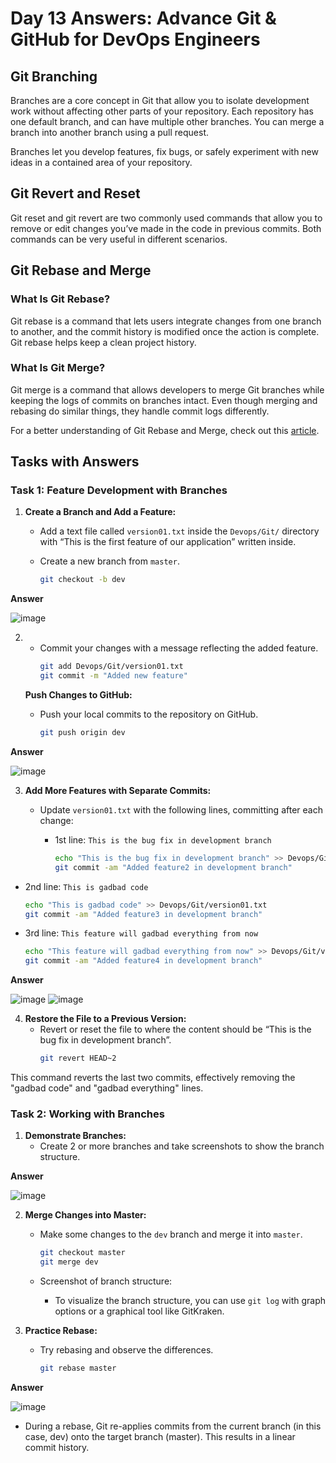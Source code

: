 # Day 13 Answers: Advance Git & GitHub for DevOps Engineers

## Git Branching

Branches are a core concept in Git that allow you to isolate development work without affecting other parts of your repository. Each repository has one default branch, and can have multiple other branches. You can merge a branch into another branch using a pull request.

Branches let you develop features, fix bugs, or safely experiment with new ideas in a contained area of your repository.

## Git Revert and Reset

Git reset and git revert are two commonly used commands that allow you to remove or edit changes you’ve made in the code in previous commits. Both commands can be very useful in different scenarios.

## Git Rebase and Merge

### What Is Git Rebase?

Git rebase is a command that lets users integrate changes from one branch to another, and the commit history is modified once the action is complete. Git rebase helps keep a clean project history.

### What Is Git Merge?

Git merge is a command that allows developers to merge Git branches while keeping the logs of commits on branches intact. Even though merging and rebasing do similar things, they handle commit logs differently.

For a better understanding of Git Rebase and Merge, check out this [article](https://www.simplilearn.com/git-rebase-vs-merge-article).

## Tasks with Answers

### Task 1: Feature Development with Branches

1. **Create a Branch and Add a Feature:**
   - Add a text file called `version01.txt` inside the `Devops/Git/` directory with “This is the first feature of our application” written inside. 

   - Create a new branch from `master`. 
     ```bash
     git checkout -b dev
     ```
**Answer**

![image](https://github.com/Yash2526/DevOps/blob/dev/Task_Images/Task%201.png)

2. - Commit your changes with a message reflecting the added feature.
     ```bash
     git add Devops/Git/version01.txt
     git commit -m "Added new feature"
     ```

   **Push Changes to GitHub:**
   - Push your local commits to the repository on GitHub.
     ```bash
     git push origin dev
     ```
**Answer**

![image](https://github.com/Yash2526/DevOps/blob/dev/Task_Images/Task%202.png)

3. **Add More Features with Separate Commits:**
   - Update `version01.txt` with the following lines, committing after each change:

     - 1st line: `This is the bug fix in development branch`
       ```bash
       echo "This is the bug fix in development branch" >> Devops/Git/version01.txt
       git commit -am "Added feature2 in development branch"
       ```

  - 2nd line: `This is gadbad code`
       ```bash
       echo "This is gadbad code" >> Devops/Git/version01.txt
       git commit -am "Added feature3 in development branch"
       ```

  - 3rd line: `This feature will gadbad everything from now`
       ```bash
       echo "This feature will gadbad everything from now" >> Devops/Git/version01.txt
       git commit -am "Added feature4 in development branch"
       ```
**Answer**

![image](https://github.com/Yash2526/DevOps/blob/dev/Task_Images/Task%202%20(2).png)
![image](https://github.com/Yash2526/DevOps/blob/dev/Task_Images/Task%202%20(3).png)

4. **Restore the File to a Previous Version:**
   - Revert or reset the file to where the content should be “This is the bug fix in development branch”.
     ```bash
     git revert HEAD~2
     ```
This command reverts the last two commits, effectively removing the "gadbad code" and "gadbad everything" lines.

### Task 2: Working with Branches

1. **Demonstrate Branches:**
   - Create 2 or more branches and take screenshots to show the branch structure.

**Answer**

![image](https://github.com/Yash2526/DevOps/blob/dev/Task_Images/Task%203.png)

2. **Merge Changes into Master:**
   - Make some changes to the `dev` branch and merge it into `master`.
     ```bash
     git checkout master
     git merge dev
     ```

   - Screenshot of branch structure:
     - To visualize the branch structure, you can use `git log` with graph options or a graphical tool like GitKraken. 

3. **Practice Rebase:**
   - Try rebasing and observe the differences.
     ```bash
     git rebase master
     ```
**Answer**

![image](https://github.com/Yash2526/DevOps/blob/dev/Task_Images/Task%204.png)

   - During a rebase, Git re-applies commits from the current branch (in this case, dev) onto the target branch (master). This results in a linear commit history.

